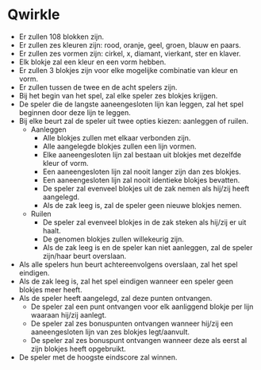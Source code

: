 # Qwirkle

* Er zullen 108 blokken zijn.
* Er zullen zes kleuren zijn: rood, oranje, geel, groen, blauw en paars.
* Er zullen zes vormen zijn: cirkel, x, diamant, vierkant, ster en klaver.
* Elk blokje zal een kleur en een vorm hebben.
* Er zullen 3 blokjes zijn voor elke mogelijke combinatie van kleur en vorm.
* Er zullen tussen de twee en de acht spelers zijn.
* Bij het begin van het spel, zal elke speler zes blokjes krijgen.
* De speler die de langste aaneengesloten lijn kan leggen, zal het spel beginnen door deze lijn te leggen.
* Bij elke beurt zal de speler uit twee opties kiezen: aanleggen of ruilen.
  + Aanleggen
    - Alle blokjes zullen met elkaar verbonden zijn.
    - Alle aangelegde blokjes zullen een lijn vormen.
    - Elke aaneengesloten lijn zal bestaan uit blokjes met dezelfde kleur of vorm.
    - Een aaneengesloten lijn zal nooit langer zijn dan zes blokjes.
    - Een aaneengesloten lijn zal nooit identieke blokjes bevatten.
    - De speler zal evenveel blokjes uit de zak nemen als hij/zij heeft aangelegd.
    - Als de zak leeg is, zal de speler geen nieuwe blokjes nemen.
  + Ruilen
    - De speler zal evenveel blokjes in de zak steken als hij/zij er uit haalt.
    - De genomen blokjes zullen willekeurig zijn.
    - Als de zak leeg is en de speler kan niet aanleggen, zal de speler zijn/haar beurt overslaan.
* Als alle spelers hun beurt achtereenvolgens overslaan, zal het spel eindigen.
* Als de zak leeg is, zal het spel eindigen wanneer een speler geen blokjes meer heeft.
* Als de speler heeft aangelegd, zal deze punten ontvangen.
  + De speler zal een punt ontvangen voor elk aanliggend blokje per lijn waaraan hij/zij aanlegt.
  + De speler zal zes bonuspunten ontvangen wanneer hij/zij een aaneengesloten lijn van zes blokjes legt/aanvult.
  + De speler zal zes bonuspunt ontvangen wanneer deze als eerst al zijn blokjes heeft opgebruikt.
* De speler met de hoogste eindscore zal winnen.
